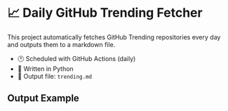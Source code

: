 # 📈 Daily GitHub Trending Fetcher

This project automatically fetches GitHub Trending repositories every day and outputs them to a markdown file.

- 🕐 Scheduled with GitHub Actions (daily)
- 🧠 Written in Python
- 📄 Output file: `trending.md`

## Output Example
